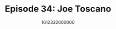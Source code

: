 ---
templateKey: podcast-episode
public: true
url: podcast/episode-34-joe-toscano
title: " Episode 34: Joe Toscano "
description:  Go down the rabbit hole with Joe Toscano, featured in the hit documentary “The Social Dilemma”, and co-founder and CIO of BEACON, an organization that operates at the intersection of human-centered design, social impact, and public policy. We take a deep dive into redesigning the online consumer experience, how to break out of the social media echo chamber, and the data privacy reckoning on the horizon. 
date: 1612332000000
featuredimage: /img/podcast/JoeToscano_Webpage.jpg
socialimage: https://www.orchid.com/img/podcast/JoeToscano_Social.png
platformurls:
 - https://podcasts.apple.com/us/podcast/data-privacy-social-media-echo-chamber-joe-toscano/id1516705670?i=1000507587315
 - https://open.spotify.com/episode/0PWhQNMBAYP1ngxV5DGOVL
 - https://www.stitcher.com/show/follow-the-white-rabbit/episode/data-privacy-and-the-social-media-echo-chamber-with-joe-toscano-81347507
 - https://castbox.fm/episode/Data-Privacy-and-the-Social-Media-Echo-Chamber-with-Joe-Toscano-id2954358-id351367332
 - https://www.deezer.com/us/episode/276129032
 - https://www.podbean.com/media/share/dir-r5rxr-cf8898c
 - https://tunein.com/podcasts/Technology-Podcasts/Follow-the-White-Rabbit-p1330281/?topicId=160555305
---